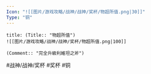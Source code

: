 ```yaml
---
Icon: "![[图片/游戏攻略/战神/战神/奖杯/物超所值.png|30]]"
Type: "铜"
---
```

```ad-common-bronze-trophy
title: (Title:: "物超所值")
![[图片/游戏攻略/战神/战神/奖杯/物超所值.png|100]]

(Comment:: "完全升級利維坦之斧")
```

#战神/战神/奖杯 #奖杯 #铜
